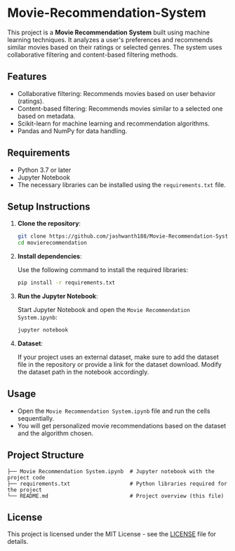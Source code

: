 # Movie-Recommendation-System

This project is a **Movie Recommendation System** built using machine learning techniques. It analyzes a user's preferences and recommends similar movies based on their ratings or selected genres. The system uses collaborative filtering and content-based filtering methods.

## Features

- Collaborative filtering: Recommends movies based on user behavior (ratings).
- Content-based filtering: Recommends movies similar to a selected one based on metadata.
- Scikit-learn for machine learning and recommendation algorithms.
- Pandas and NumPy for data handling.

## Requirements

- Python 3.7 or later
- Jupyter Notebook
- The necessary libraries can be installed using the `requirements.txt` file.

## Setup Instructions

1. **Clone the repository**:

   ```bash
   git clone https://github.com/jashwanth188/Movie-Recommendation-System.git
   cd movierecommendation
   ```

2. **Install dependencies**:

   Use the following command to install the required libraries:

   ```bash
   pip install -r requirements.txt
   ```

3. **Run the Jupyter Notebook**:

   Start Jupyter Notebook and open the `Movie Recommendation System.ipynb`:

   ```bash
   jupyter notebook
   ```

4. **Dataset**:

   If your project uses an external dataset, make sure to add the dataset file in the repository or provide a link for the dataset download. Modify the dataset path in the notebook accordingly.

## Usage

- Open the `Movie Recommendation System.ipynb` file and run the cells sequentially.
- You will get personalized movie recommendations based on the dataset and the algorithm chosen.

## Project Structure

```
├── Movie Recommendation System.ipynb  # Jupyter notebook with the project code
├── requirements.txt                   # Python libraries required for the project
└── README.md                          # Project overview (this file)
```

## License

This project is licensed under the MIT License - see the [LICENSE](LICENSE) file for details.
